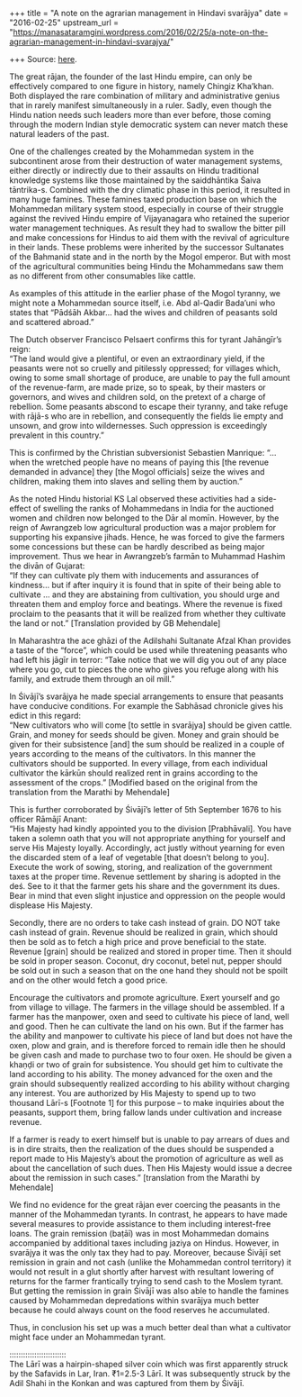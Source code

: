 +++
title = "A note on the agrarian management in Hindavi svarājya"
date = "2016-02-25"
upstream_url = "https://manasataramgini.wordpress.com/2016/02/25/a-note-on-the-agrarian-management-in-hindavi-svarajya/"

+++
Source: [here](https://manasataramgini.wordpress.com/2016/02/25/a-note-on-the-agrarian-management-in-hindavi-svarajya/).

The great rājan, the founder of the last Hindu empire, can only be
effectively compared to one figure in history, namely Chingiz Kha’khan.
Both displayed the rare combination of military and administrative
genius that in rarely manifest simultaneously in a ruler. Sadly, even
though the Hindu nation needs such leaders more than ever before, those
coming through the modern Indian style democratic system can never match
these natural leaders of the past.

One of the challenges created by the Mohammedan system in the
subcontinent arose from their destruction of water management systems,
either directly or indirectly due to their assaults on Hindu traditional
knowledge systems like those maintained by the saiddhāntika Śaiva
tāntrika-s. Combined with the dry climatic phase in this period, it
resulted in many huge famines. These famines taxed production base on
which the Mohammedan military system stood, especially in course of
their struggle against the revived Hindu empire of Vijayanagara who
retained the superior water management techniques. As result they had to
swallow the bitter pill and make concessions for Hindus to aid them with
the revival of agriculture in their lands. These problems were inherited
by the successor Sultanates of the Bahmanid state and in the north by
the Mogol emperor. But with most of the agricultural communities being
Hindu the Mohammedans saw them as no different from other consumables
like cattle.

As examples of this attitude in the earlier phase of the Mogol tyranny,
we might note a Mohammedan source itself, i.e. Abd al-Qadir Bada’uni who
states that “Pādśāh Akbar… had the wives and children of peasants sold
and scattered abroad.”

The Dutch observer Francisco Pelsaert confirms this for tyrant
Jahāngīr’s reign:  
“The land would give a plentiful, or even an extraordinary yield, if the
peasants were not so cruelly and pitilessly oppressed; for villages
which, owing to some small shortage of produce, are unable to pay the
full amount of the revenue-farm, are made prize, so to speak, by their
masters or governors, and wives and children sold, on the pretext of a
charge of rebellion. Some peasants abscond to escape their tyranny, and
take refuge with rājā-s who are in rebellion, and consequently the
fields lie empty and unsown, and grow into wildernesses. Such oppression
is exceedingly prevalent in this country.”

This is confirmed by the Christian subversionist Sebastien Manrique:
“…when the wretched people have no means of paying this \[the revenue
demanded in advance\] they \[the Mogol officials\] seize the wives and
children, making them into slaves and selling them by auction.”

As the noted Hindu historial KS Lal observed these activities had a
side-effect of swelling the ranks of Mohammedans in India for the
auctioned women and children now belonged to the Dār al momīn. However,
by the reign of Awrangzeb low agricultural production was a major
problem for supporting his expansive jihads. Hence, he was forced to
give the farmers some concessions but these can be hardly described as
being major improvement. Thus we hear in Awrangzeb’s farmān to Muhammad
Hashim the divān of Gujarat:  
“If they can cultivate ply them with inducements and assurances of
kindness… but if after inquiry it is found that in spite of their being
able to cultivate … and they are abstaining from cultivation, you should
urge and threaten them and employ force and beatings. Where the revenue
is fixed proclaim to the peasants that it will be realized from whether
they cultivate the land or not.” \[Translation provided by GB
Mehendale\]

In Maharashtra the ace ghāzi of the Adilshahi Sultanate Afzal Khan
provides a taste of the “force”, which could be used while threatening
peasants who had left his jāgīr in terror: “Take notice that we will dig
you out of any place where you go, cut to pieces the one who gives you
refuge along with his family, and extrude them through an oil mill.”

In Śivājī’s svarājya he made special arrangements to ensure that
peasants have conducive conditions. For example the Sabhāsad chronicle
gives his edict in this regard:  
“New cultivators who will come \[to settle in svarājya\] should be given
cattle. Grain, and money for seeds should be given. Money and grain
should be given for their subsistence \[and\] the sum should be realized
in a couple of years according to the means of the cultivators. In this
manner the cultivators should be supported. In every village, from each
individual cultivator the kārkūn should realized rent in grains
according to the assessment of the crops.” \[Modified based on the
original from the translation from the Marathi by Mehendale\]

This is further corroborated by Śivājī’s letter of 5th September 1676 to
his officer Rāmājī Anant:  
“His Majesty had kindly appointed you to the division \[Prabhāvali\].
You have taken a solemn oath that you will not appropriate anything for
yourself and serve His Majesty loyally. Accordingly, act justly without
yearning for even the discarded stem of a leaf of vegetable \[that
doesn’t belong to you\]. Execute the work of sowing, storing, and
realization of the government taxes at the proper time. Revenue
settlement by sharing is adopted in the deś. See to it that the farmer
gets his share and the government its dues. Bear in mind that even
slight injustice and oppression on the people would displease His
Majesty.

Secondly, there are no orders to take cash instead of grain. DO NOT take
cash instead of grain. Revenue should be realized in grain, which should
then be sold as to fetch a high price and prove beneficial to the state.
Revenue \[grain\] should be realized and stored in proper time. Then it
should be sold in proper season. Coconut, dry coconut, betel nut, pepper
should be sold out in such a season that on the one hand they should not
be spoilt and on the other would fetch a good price.

Encourage the cultivators and promote agriculture. Exert yourself and go
from village to village. The farmers in the village should be assembled.
If a farmer has the manpower, oxen and seed to cultivate his piece of
land, well and good. Then he can cultivate the land on his own. But if
the farmer has the ability and manpower to cultivate his piece of land
but does not have the oxen, plow and grain, and is therefore forced to
remain idle then he should be given cash and made to purchase two to
four oxen. He should be given a khaṇḍi or two of grain for subsistence.
You should get him to cultivate the land according to his ability. The
money advanced for the oxen and the grain should subsequently realized
according to his ability without charging any interest. You are
authorized by His Majesty to spend up to two thousand Lārī-s \[Footnote
1\] for this purpose – to make inquiries about the peasants, support
them, bring fallow lands under cultivation and increase revenue.

If a farmer is ready to exert himself but is unable to pay arrears of
dues and is in dire straits, then the realization of the dues should be
suspended a report made to His Majesty’s about the promotion of
agriculture as well as about the cancellation of such dues. Then His
Majesty would issue a decree about the remission in such cases.”
\[translation from the Marathi by Mehendale\]

We find no evidence for the great rājan ever coercing the peasants in
the manner of the Mohammedan tyrants. In contrast, he appears to have
made several measures to provide assistance to them including
interest-free loans. The grain remission (baṭāī) was in most Mohammedan
domains accompanied by additional taxes including jaziya on Hindus.
However, in svarājya it was the only tax they had to pay. Moreover,
because Śivājī set remission in grain and not cash (unlike the
Mohammedan control territory) it would not result in a glut shortly
after harvest with resultant lowering of returns for the farmer
frantically trying to send cash to the Moslem tyrant. But getting the
remission in grain Śivājī was also able to handle the famines caused by
Mohammedan depredations within svarājya much better because he could
always count on the food reserves he accumulated.

Thus, in conclusion his set up was a much better deal than what a
cultivator might face under an Mohammedan tyrant.

:::::::::::::::::::::::::  
The Lārī was a hairpin-shaped silver coin which was first apparently
struck by the Safavids in Lar, Iran. ₹1=2.5-3 Lārī. It was subsequently
struck by the Adil Shahi in the Konkan and was captured from them by
Śivājī.

